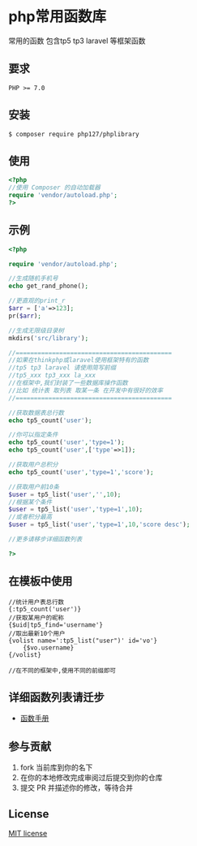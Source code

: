

# php常用函数库

常用的函数 包含tp5 tp3 laravel 等框架函数

## 要求

```
PHP >= 7.0
```
## 安装

```shell
$ composer require php127/phplibrary
```


## 使用

```php
<?php
//使用 Composer 的自动加载器
require 'vendor/autoload.php';
?>
```

## 示例

```php
<?php

require 'vendor/autoload.php';

//生成随机手机号
echo get_rand_phone();

//更直观的print_r
$arr = ['a'=>123];
pr($arr);

//生成无限级目录树
mkdirs('src/library');

//===========================================
//如果在thinkphp或laravel使用框架特有的函数
//tp5 tp3 laravel 请使用简写前缀
//tp5_xxx tp3_xxx la_xxx
//在框架中,我们封装了一些数据库操作函数
//比如 统计表 取列表 取某一条 在开发中有很好的效率
//===========================================

//获取数据表总行数
echo tp5_count('user');

//你可以指定条件
echo tp5_count('user','type=1');
echo tp5_count('user',['type'=>1]);

//获取用户总积分
echo tp5_count('user','type=1','score');

//获取用户前10条
$user = tp5_list('user','',10);
//根据某个条件
$user = tp5_list('user','type=1',10);
//或者积分最高
$user = tp5_list('user','type=1',10,'score desc');

//更多请移步详细函数列表

?>
```
## 在模板中使用

```
//统计用户表总行数
{:tp5_count('user')}
//获取某用户的昵称
{$uid|tp5_find='username'}
//取出最新10个用户
{volist name=':tp5_list("user")' id='vo'}
    {$vo.username} 
{/volist}

//在不同的框架中,使用不同的前缀即可

```

## 详细函数列表请迁步

- [函数手册](http://library.php127.com/)


## 参与贡献

1. fork 当前库到你的名下
2. 在你的本地修改完成审阅过后提交到你的仓库
3. 提交 PR 并描述你的修改，等待合并

## License

[MIT license](https://opensource.org/licenses/MIT)


